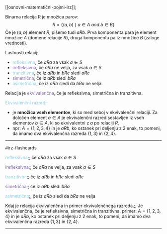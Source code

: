 [[osnovni-matematični-pojmi-irz]];

Binarna relacija R je množica parov:
$$R = \{(a,b) \mid a \in A \ and \ b \in B \}$$
Če je $(a, b)$ element $R$, pišemo tudi $aRb$. Prva komponenta para je element množice $A$ (domene relacije $R$), druga komponenta pa iz množice $B$ (zaloge vrednosti).

Lastnosti relacij:
- <font color="#92cddc">refleksivna</font>, če $aRa$ za vsak $a \in S$
- <font color="#8064a2">irefleksivna</font>, če $aRa$ ne velja, za vsak $a \in S$
- <font color="#92cddc">tranzitivna</font>, če iz $aRb$ in $bRc$ sledi $aRc$
- <font color="#8064a2">simetrična</font>, če iz $aRb$ sledi $bRa$
- <font color="#92cddc">asimetrična</font>, če iz $aRb$ sledi da $bRa$ ne velja

Relacija je <font color="#8064a2">ekvivalenčna</font>, če je refleksivna, simetrična in tranzitivna.

<font color="#92cddc">Ekvivalenčni razred</font>:
- je **množica vseh elementov**, ki so med seboj v ekvivalenčni relaciji. Za določen element $a \in A$ je ekvivalenčni razred sestavljen iz vseh elementov $b \in A$, ki so ekvivalentni z $a$ po relaciji $R$.
- npr: $A = \{1, 2, 3, 4\}$ in je $aRb$, ko ostanek pri deljenju z 2 enak, to pomeni, da imamo dva ekvivalenčna razreda $\{1, 3\}$ in $\{2, 4\}$.

---

#irz-flashcards 

<font color="#92cddc">refleksivna</font>;; če $aRa$ za vsak $a \in S$
<!--SR:!2024-10-15,3,250-->
<font color="#8064a2">irefleksivna</font>;; če $aRa$ ne velja, za vsak $a \in S$
<!--SR:!2024-10-15,3,250-->
<font color="#92cddc">tranzitivna</font>;; če iz $aRb$ in $bRc$ sledi $aRc$
<!--SR:!2024-10-16,4,270-->
<font color="#8064a2">simetrična</font>;; če iz $aRb$ sledi $bRa$
<!--SR:!2024-10-16,4,270-->
<font color="#92cddc">asimetrična</font>;; če iz $aRb$ sledi da $bRa$ ne velja
<!--SR:!2024-10-17,3,250-->
Kdaj je relacija ekvivalenčna in primer ekvivalenčnega razreda.;; Je ekvivalenčna, če je refleksivna, simetrična in tranzitivna, primer: $A = \{1, 2, 3, 4\}$ in je $aRb$, ko ostanek pri deljenju z 2 enak, to pomeni, da imamo dva ekvivalenčna razreda $\{1, 3\}$ in $\{2, 4\}$.
<!--SR:!2024-10-15,3,250-->

---
